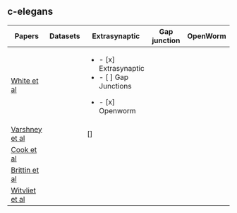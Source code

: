 ## c-elegans


| Papers                                                     | Datasets      | Extrasynaptic | Gap junction | OpenWorm |
| -------------                                              | -----         | ------------- | -----------  |  ------  |
| [White et al](datasets/connectomes/0.White_1984.md)        |               |     <ul><li>- [x] Extrasynaptic</li><li>- [ ] Gap Junctions</li></ul> <ul><li>- [x] Openworm    |              |          |
| [Varshney et al](datasets/connectomes/1.Varshney_2011.md)  |               |      []       |              |          |
| [Cook et al](datasets/connectomes/2.Cook_2019.md)          |               |               |              |          |
| [Brittin et al](datasets/connectomes/3.Brittin_2021.md)    |               |               |              |          |
| [Witvliet et al](datasets/connectomes/4.Witvliet_2021.md)  |               |               |              |          |
